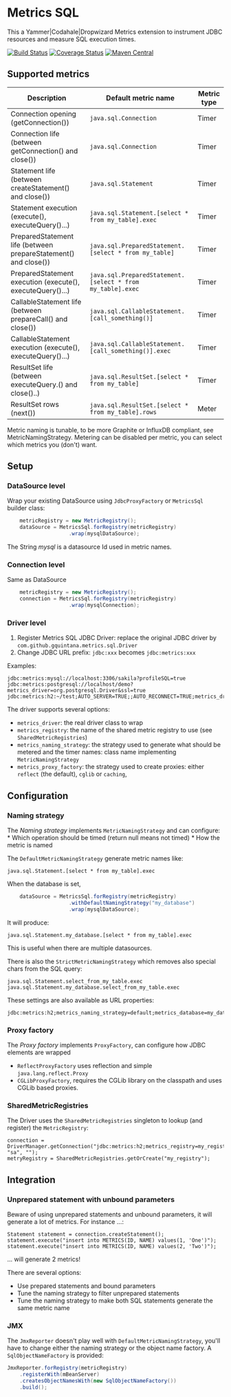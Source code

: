 # Metrics SQL

This a Yammer|Codahale|Dropwizard Metrics extension to instrument JDBC resources 
and measure SQL execution times.

[![Build Status](https://travis-ci.org/gquintana/metrics-sql.svg)](https://travis-ci.org/gquintana/metrics-sql)
[![Coverage Status](https://coveralls.io/repos/github/gquintana/metrics-sql/badge.svg?branch=master)](https://coveralls.io/github/gquintana/metrics-sql?branch=master)
[![Maven Central](https://maven-badges.herokuapp.com/maven-central/com.github.gquintana.metrics/metrics-sql/badge.svg)](https://maven-badges.herokuapp.com/maven-central/com.github.gquintana.metrics/metrics-sql/)

## Supported metrics

| Description                                                     | Default metric name                                         | Metric type |
|-----------------------------------------------------------------|-------------------------------------------------------------|-------------|
| Connection opening (getConnection())                            | `java.sql.Connection                                      ` | Timer       |
| Connection life (between getConnection() and close())           | `java.sql.Connection                                      ` | Timer       |
| Statement life (between createStatement() and close())          | `java.sql.Statement                                       ` | Timer       |
| Statement execution (execute(), executeQuery()...)              | `java.sql.Statement.[select * from my_table].exec         ` | Timer       |
| PreparedStatement life (between prepareStatement() and close()) | `java.sql.PreparedStatement.[select * from my_table]      ` | Timer       |
| PreparedStatement execution (execute(), executeQuery()...)      | `java.sql.PreparedStatement.[select * from my_table].exec ` | Timer       |
| CallableStatement life (between prepareCall() and close())      | `java.sql.CallableStatement.[call_something()]            ` | Timer       |
| CallableStatement execution (execute(), executeQuery()...)      | `java.sql.CallableStatement.[call_something()].exec       ` | Timer       |
| ResultSet life (between executeQuery.() and close()..)          | `java.sql.ResultSet.[select * from my_table]              ` | Timer       |
| ResultSet rows (next())                                         | `java.sql.ResultSet.[select * from my_table].rows         ` | Meter       |

Metric naming is tunable, to be more Graphite or InfluxDB compliant, see MetricNamingStrategy.
Metering can be disabled per metric, you can select which metrics you (don't) want.

## Setup

### DataSource level

Wrap your existing DataSource using `JdbcProxyFactory` or `MetricsSql` builder class:

```java
    metricRegistry = new MetricRegistry();
    dataSource = MetricsSql.forRegistry(metricRegistry)
                    .wrap(mysqlDataSource);
```
The String *mysql* is a datasource Id used in metric names.

### Connection level

Same as DataSource

```java
    metricRegistry = new MetricRegistry();
    connection = MetricsSql.forRegistry(metricRegistry)
                    .wrap(mysqlConnection);
```

### Driver level

1. Register Metrics SQL JDBC Driver: replace the original JDBC driver by `com.github.gquintana.metrics.sql.Driver`
2. Change JDBC URL prefix: `jdbc:xxx` becomes `jdbc:metrics:xxx`

Examples:

```
jdbc:metrics:mysql://localhost:3306/sakila?profileSQL=true
jdbc:metrics:postgresql://localhost/demo?metrics_driver=org.postgresql.Driver&ssl=true
jdbc:metrics:h2:~/test;AUTO_SERVER=TRUE;;AUTO_RECONNECT=TRUE;metrics_driver=org.h2.Driver;metrics_proxy_factory=caching
```

The driver supports several options:

* `metrics_driver`: the real driver class to wrap
* `metrics_registry`: the name of the shared metric registry to use (see `SharedMetricRegistries`)
* `metrics_naming_strategy`: the strategy used to generate what should be metered and the timer names: class name implementing `MetricNamingStrategy`
* `metrics_proxy_factory`: the strategy used to create proxies: either `reflect` (the default), `cglib` or `caching`,

## Configuration

### Naming strategy

The *Naming strategy* implements `MetricNamingStrategy` and can configure:
    * Which operation should be timed (return null means not timed)
    * How the metric is named

The `DefaultMetricNamingStrategy` generate metric names like:
```
java.sql.Statement.[select * from my_table].exec
```
When the database is set,
```java
    dataSource = MetricsSql.forRegistry(metricRegistry)
                    .withDefaultNamingStrategy("my_database")
                    .wrap(mysqlDataSource);
```
It will produce:
```
java.sql.Statement.my_database.[select * from my_table].exec
```
This is useful when there are multiple datasources.

There is also the `StrictMetricNamingStrategy` which removes also special chars from the SQL query:
```
java.sql.Statement.select_from_my_table.exec
java.sql.Statement.my_database.select_from_my_table.exec
```

These settings are also available as URL properties:
```
jdbc:metrics:h2;metrics_naming_strategy=default;metrics_database=my_database
```

### Proxy factory 

The *Proxy factory* implements `ProxyFactory`, can configure how JDBC elements are wrapped 

* `ReflectProxyFactory` uses reflection and simple `java.lang.reflect.Proxy`
* `CGLibProxyFactory`, requires the CGLib library on the classpath and uses CGLib based proxies.

### SharedMetricRegistries

The Driver uses the `SharedMetricRegistries` singleton to lookup (and register) the `MetricRegistry`:

```
connection = DriverManager.getConnection("jdbc:metrics:h2;metrics_registry=my_registry", "sa", "");
metryRegistry = SharedMetricRegistries.getOrCreate("my_registry");
```

## Integration

### Unprepared statement with unbound parameters

Beware of using unprepared statements and unbound parameters, it will generate a lot of metrics. For instance ...:

```
Statement statement = connection.createStatement();
statement.execute("insert into METRICS(ID, NAME) values(1, 'One')");
statement.execute("insert into METRICS(ID, NAME) values(2, 'Two')");
```
... will generate 2 metrics!

There are several options:
* Use prepared statements and bound parameters
* Tune the naming strategy to filter unprepared statements
* Tune the naming strategy to make both SQL statements generate the same metric name

### JMX

The `JmxReporter` doesn't play well with `DefaultMetricNamingStrategy`, you'll have to change either the naming strategy or the object name factory. A `SqlObjectNameFactory` is provided:

```java
JmxReporter.forRegistry(metricRegistry)
    .registerWith(mBeanServer)
    .createsObjectNamesWith(new SqlObjectNameFactory())
    .build();
```
